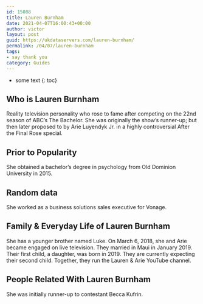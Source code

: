 ```yaml
---
id: 15088
title: Lauren Burnham
date: 2021-04-07T16:00:43+00:00
author: victor
layout: post
guid: https://ukdataservers.com/lauren-burnham/
permalink: /04/07/lauren-burnham
tags:
- say thank you
category: Guides
---
```


* some text
{: toc}


## Who is Lauren Burnham



Reality television personality who rose to fame after competing on the 22nd season of ABC&#8217;s The Bachelor. She was originally the show&#8217;s runner-up; but then later proposed to by Arie Luyendyk Jr. in a highly controversial After the Final Rose special. 

                
                
                
## Prior to Popularity



She obtained a bachelor&#8217;s degree in psychology from Old Dominion University in 2015. 

                
                
                
## Random data



She worked as a business solutions sales executive for Vonage.

                
                
                
## Family & Everyday Life of Lauren Burnham



She has a younger brother named Luke. On March 6, 2018, she and Arie became engaged on live television. They married in Maui in January 2019. Their first child, a daughter, was born in 2019. They are currently expecting their second child. Together, they run the Lauren & Arie YouTube channel. 

                
                
                
## People Related With Lauren Burnham



She was initially runner-up to contestant Becca Kufrin. 

                
              
            
          
          
          